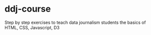 # ddj-course
 Step by step exercises to teach data journalism students the basics of HTML, CSS, Javascript, D3
